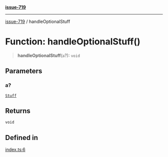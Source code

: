 [**issue-719**](../README.md)

***

[issue-719](../README.md) / handleOptionalStuff

# Function: handleOptionalStuff()

> **handleOptionalStuff**(`a`?): `void`

## Parameters

### a?

[`Stuff`](../type-aliases/Stuff.md)

## Returns

`void`

## Defined in

[index.ts:6](https://github.com/typedoc2md/typedoc-plugin-markdown-scratchpad/blob/6bb508f24e7bc1181f9ef992ff4abdbf41e356f6/issues/719/src/index.ts#L6)
